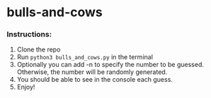 # bulls-and-cows

### Instructions:
1. Clone the repo
2. Run `python3 bulls_and_cows.py` in the terminal
3. Optionally you can add -n <number> to specify the number to be guessed. Otherwise, the number will be randomly generated.
4. You should be able to see in the console each guess.
5. Enjoy!
